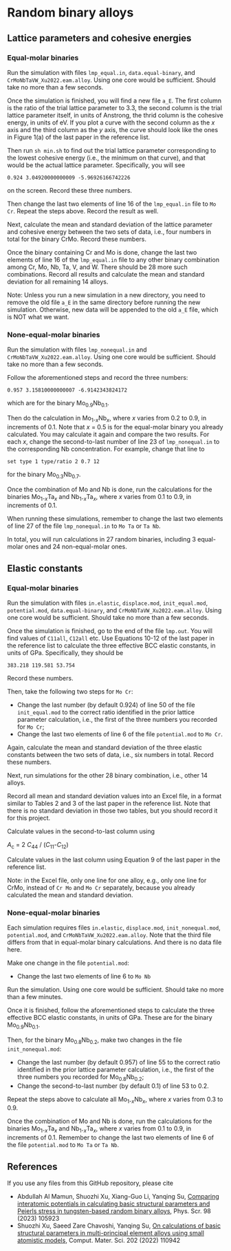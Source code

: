 # Random binary alloys

## Lattice parameters and cohesive energies

### Equal-molar binaries

Run the simulation with files `lmp_equal.in`, `data.equal-binary`, and `CrMoNbTaVW_Xu2022.eam.alloy`. Using one core would be sufficient. Should take no more than a few seconds.

Once the simulation is finished, you will find a new file `a_E`. The first column is the ratio of the trial lattice parameter to 3.3, the second column is the trial lattice parameter itself, in units of Anstrong, the thrid column is the cohesive energy, in units of eV. If you plot a curve with the second column as the _x_ axis and the third column as the _y_ axis, the curve should look like the ones in Figure 1(a) of the last paper in the reference list.

Then run `sh min.sh` to find out the trial lattice parameter corresponding to the lowest cohesive energy (i.e., the minimum on that curve), and that would be the actual lattice parameter. Specifically, you will see

	0.924 3.04920000000009 -5.96926166742226

on the screen. Record these three numbers.

Then change the last two elements of line 16 of the `lmp_equal.in` file to `Mo Cr`. Repeat the steps above. Record the result as well.

Next, calculate the mean and standard deviation of the lattice parameter and cohesive energy between the two sets of data, i.e., four numbers in total for the binary CrMo. Record these numbers.

Once the binary containing Cr and Mo is done, change the last two elements of line 16 of the `lmp_equal.in` file to any other binary combination among Cr, Mo, Nb, Ta, V, and W. There should be 28 more such combinations. Record all results and calculate the mean and standard deviation for all remaining 14 alloys.

Note: Unless you run a new simulation in a new directory, you need to remove the old file `a_E` in the same directory before running the new simulation. Otherwise, new data will be appended to the old `a_E` file, which is NOT what we want.

### None-equal-molar binaries

Run the simulation with files `lmp_nonequal.in` and `CrMoNbTaVW_Xu2022.eam.alloy`. Using one core would be sufficient. Should take no more than a few seconds.

Follow the aforementioned steps and record the three numbers:
	
	0.957 3.15810000000007 -6.9142343824172

which are for the binary Mo<sub>0.9</sub>Nb<sub>0.1</sub>.

Then do the calculation in Mo<sub>1-_x_</sub>Nb<sub>_x_</sub>, where _x_ varies from 0.2 to 0.9, in increments of 0.1. Note that _x_ = 0.5 is for the equal-molar binary you already calculated. You may calculate it again and compare the two results. For each _x_, change the second-to-last number of line 23 of `lmp_nonequal.in` to the corresponding Nb concentration. For example, change that line to

	set type 1 type/ratio 2 0.7 12

for the binary Mo<sub>0.3</sub>Nb<sub>0.7</sub>.

Once the combination of Mo and Nb is done, run the calculations for the binaries Mo<sub>1-_x_</sub>Ta<sub>_x_</sub> and Nb<sub>1-_x_</sub>Ta<sub>_x_</sub>, where _x_ varies from 0.1 to 0.9, in increments of 0.1.

When running these simulations, remember to change the last two elements of line 27 of the file `lmp_nonequal.in` to `Mo Ta` or `Ta Nb`.

In total, you will run calculations in 27 random binaries, including 3 equal-molar ones and 24 non-equal-molar ones.

## Elastic constants

### Equal-molar binaries

Run the simulation with files `in.elastic`, `displace.mod`, `init_equal.mod`, `potential.mod`, `data.equal-binary`, and `CrMoNbTaVW_Xu2022.eam.alloy`. Using one core would be sufficient. Should take no more than a few seconds.

Once the simulation is finished, go to the end of the file `lmp.out`. You will find values of `C11all`, `C12all` etc. Use Equations 10-12 of the last paper in the reference list to calculate the three effective BCC elastic constants, in units of GPa. Specifically, they should be

	383.218 119.581 53.754

Record these numbers.

Then, take the following two steps for `Mo Cr`:

- Change the last number (by default 0.924) of line 50 of the file `init_equal.mod` to the correct ratio identified in the prior lattice parameter calculation, i.e., the first of the three numbers you recorded for `Mo Cr`;
- Change the last two elements of line 6 of the file `potential.mod` to `Mo Cr`.

Again, calculate the mean and standard deviation of the three elastic constants between the two sets of data, i.e., six numbers in total. Record these numbers.

Next, run simulations for the other 28 binary combination, i.e., other 14 alloys.

Record all mean and standard deviation values into an Excel file, in a format similar to Tables 2 and 3 of the last paper in the reference list. Note that there is no standard deviation in those two tables, but you should record it for this project.

Calculate values in the second-to-last column using

_A_<sub>c</sub> = 2 _C_<sub>44</sub> / (_C_<sub>11</sub>-_C_<sub>12</sub>)

Calculate values in the last column using Equation 9 of the last paper in the reference list.

Note: in the Excel file, only one line for one alloy, e.g., only one line for CrMo, instead of `Cr Mo` and `Mo Cr` separately, because you already calculated the mean and standard deviation.

### None-equal-molar binaries

Each simulation requires files `in.elastic`, `displace.mod`, `init_nonequal.mod`, `potential.mod`, and `CrMoNbTaVW_Xu2022.eam.alloy`. Note that the third file differs from that in equal-molar binary calculations. And there is no data file here.

Make one change in the file `potential.mod`:

- Change the last two elements of line 6 to `Mo Nb`

Run the simulation. Using one core would be sufficient. Should take no more than a few minutes.

Once it is finished, follow the aforementioned steps to calculate the three effective BCC elastic constants, in units of GPa. These are for the binary Mo<sub>0.9</sub>Nb<sub>0.1</sub>.

Then, for the binary Mo<sub>0.8</sub>Nb<sub>0.2</sub>, make two changes in the file `init_nonequal.mod`:

- Change the last number (by default 0.957) of line 55 to the correct ratio identified in the prior lattice parameter calculation, i.e., the first of the three numbers you recorded for Mo<sub>0.8</sub>Nb<sub>0.2</sub>;
- Change the second-to-last number (by default 0.1) of line 53 to 0.2.

Repeat the steps above to calculate all Mo<sub>1-_x_</sub>Nb<sub>_x_</sub>, where _x_ varies from 0.3 to 0.9.

Once the combination of Mo and Nb is done, run the calculations for the binaries Mo<sub>1-_x_</sub>Ta<sub>_x_</sub> and Nb<sub>1-_x_</sub>Ta<sub>_x_</sub>, where _x_ varies from 0.1 to 0.9, in increments of 0.1. Remember to change the last two elements of line 6 of the file `potential.mod` to `Mo Ta` or `Ta Nb`.

## References

If you use any files from this GitHub repository, please cite

- Abdullah Al Mamun, Shuozhi Xu, Xiang-Guo Li, Yanqing Su, [Comparing interatomic potentials in calculating basic structural parameters and Peierls stress in tungsten-based random binary alloys](http://dx.doi.org/10.1088/1402-4896/acf533), Phys. Scr. 98 (2023) 105923
- Shuozhi Xu, Saeed Zare Chavoshi, Yanqing Su, [On calculations of basic structural parameters in multi-principal element alloys using small atomistic models](http://dx.doi.org/10.1016/j.commatsci.2021.110942), Comput. Mater. Sci. 202 (2022) 110942